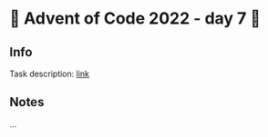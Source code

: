 # 🎄 Advent of Code 2022 - day 7 🎄

## Info

Task description: [link](https://adventofcode.com/2022/day/7)

## Notes

...